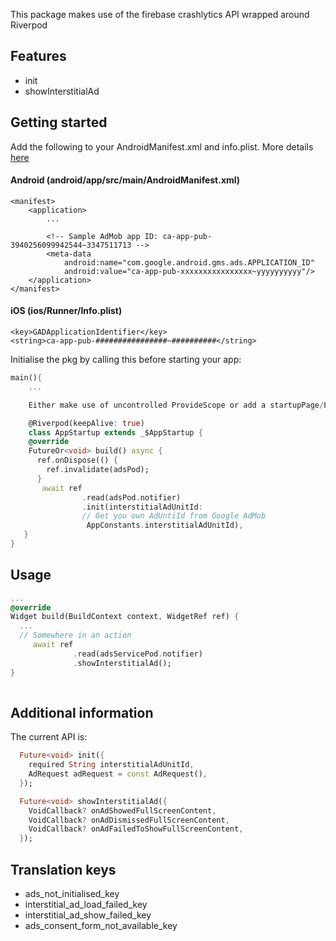 This package makes use of the firebase crashlytics API wrapped around Riverpod

## Features

- init
- showInterstitialAd

## Getting started

Add the following to your AndroidManifest.xml and info.plist.
More details [here](https://docs.flutter.dev/cookbook/plugins/google-mobile-ads)

#### Android (android/app/src/main/AndroidManifest.xml)

```
<manifest>
    <application>
        ...

        <!-- Sample AdMob app ID: ca-app-pub-3940256099942544~3347511713 -->
        <meta-data
            android:name="com.google.android.gms.ads.APPLICATION_ID"
            android:value="ca-app-pub-xxxxxxxxxxxxxxxx~yyyyyyyyyy"/>
    </application>
</manifest>
```

#### iOS (ios/Runner/Info.plist)

```
<key>GADApplicationIdentifier</key>
<string>ca-app-pub-################~##########</string>
```

Initialise the pkg by calling this before starting your app:

```dart
main(){
    ...

    Either make use of uncontrolled ProvideScope or add a startupPage/Provider where you can initialise the pkg:

    @Riverpod(keepAlive: true)
    class AppStartup extends _$AppStartup {
    @override
    FutureOr<void> build() async {
      ref.onDispose(() {
        ref.invalidate(adsPod);
      }
       await ref
                .read(adsPod.notifier)
                .init(interstitialAdUnitId:
                // Get you own AdUntiId from Google AdMob
                 AppConstants.interstitialAdUnitId),
   }
}
```

## Usage

```dart
...
@override
Widget build(BuildContext context, WidgetRef ref) {
  ...
  // Somewhere in an action
     await ref
              .read(adsServicePod.notifier)
              .showInterstitialAd();
}
  
```

## Additional information

The current API is:

```dart
  Future<void> init({
    required String interstitialAdUnitId,
    AdRequest adRequest = const AdRequest(),
  });

  Future<void> showInterstitialAd({
    VoidCallback? onAdShowedFullScreenContent,
    VoidCallback? onAdDismissedFullScreenContent,
    VoidCallback? onAdFailedToShowFullScreenContent,
  });
```


## Translation keys

- ads_not_initialised_key
- interstitial_ad_load_failed_key
- interstitial_ad_show_failed_key
- ads_consent_form_not_available_key